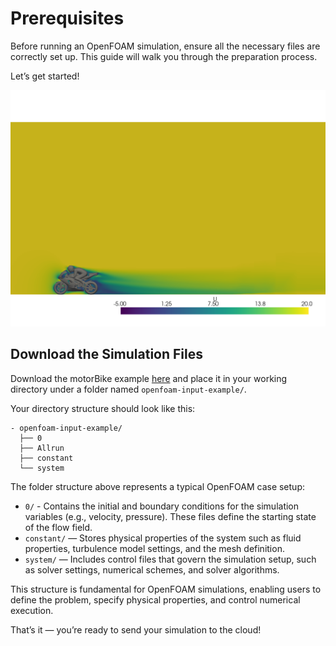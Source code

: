 # Prerequisites
Before running an OpenFOAM simulation, ensure all the necessary files are correctly set up. This guide will walk you through the preparation process.

Let’s get started!

<p align="center"><img src="../../_static/bike_flow_slice_U.png" alt="OpenFOAM simulation visualization" width="700"></p>

## Download the Simulation Files
Download the motorBike example [here](https://storage.googleapis.com/inductiva-api-demo-files/openfoam-input-example.zip) and place it in your working directory under a folder named `openfoam-input-example/`.

Your directory structure should look like this:

```
- openfoam-input-example/  
  ├── 0
  ├── Allrun
  ├── constant
  └── system
```

The folder structure above represents a typical OpenFOAM case setup:
- `0/` - Contains the initial and boundary conditions for the simulation variables (e.g., velocity, pressure). These files define the starting state of the flow field.
- `constant/` — Stores physical properties of the system such as fluid properties, turbulence model settings, and the mesh definition.
- `system/` — Includes control files that govern the simulation setup, such as solver settings, numerical schemes, and solver algorithms.

This structure is fundamental for OpenFOAM simulations, enabling users to define the problem, specify physical properties, and control numerical execution.

That’s it — you’re ready to send your simulation to the cloud!